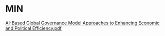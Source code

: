 # MIN
[AI-Based Global Governance Model Approaches to Enhancing Economic and Political Efficiency.pdf](https://github.com/user-attachments/files/18956963/AI-Based.Global.Governance.Model.Approaches.to.Enhancing.Economic.and.Political.Efficiency.pdf)
